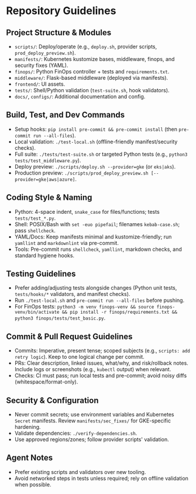 # Repository Guidelines

## Project Structure & Modules
- `scripts/`: Deploy/operate (e.g., `deploy.sh`, provider scripts, `prod_deploy_preview.sh`).
- `manifests/`: Kubernetes kustomize bases, middleware, finops, and security fixes (YAML).
- `finops/`: Python FinOps controller + tests and `requirements.txt`.
- `middleware/`: Flask-based middleware (deployed via manifests).
- `frontend/`: UI assets.
- `tests/`: Shell/Python validation (`test-suite.sh`, hook validators).
- `docs/`, `configs/`: Additional documentation and config.

## Build, Test, and Dev Commands
- Setup hooks: `pip install pre-commit && pre-commit install` (then `pre-commit run --all-files`).
- Local validation: `./test-local.sh` (offline-friendly manifest/security checks).
- Full suite: `./tests/test-suite.sh` or targeted Python tests (e.g., `python3 tests/test_middleware.py`).
- Deploy preview: `./scripts/deploy.sh --provider=gke` (or `eks|aks`).
- Production preview: `./scripts/prod_deploy_preview.sh [--provider=gke|aws|azure]`.

## Coding Style & Naming
- Python: 4-space indent, `snake_case` for files/functions; tests `tests/test_*.py`.
- Shell: POSIX/Bash with `set -euo pipefail`; filenames `kebab-case.sh`; pass `shellcheck`.
- YAML/Docs: Keep manifests minimal and kustomize-friendly; run `yamllint` and `markdownlint` via pre-commit.
- Tools: Pre-commit runs `shellcheck`, `yamllint`, markdown checks, and standard hygiene hooks.

## Testing Guidelines
- Prefer adding/adjusting tests alongside changes (Python unit tests, `tests/hooks/*` validators, and manifest checks).
- Run `./test-local.sh` and `pre-commit run --all-files` before pushing.
- For FinOps tests: `python3 -m venv finops-venv && source finops-venv/bin/activate && pip install -r finops/requirements.txt && python3 finops/tests/test_basic.py`.

## Commit & Pull Request Guidelines
- Commits: Imperative, present tense; scoped subjects (e.g., `scripts: add retry logic`). Keep to one logical change per commit.
- PRs: Clear description, linked issues, what/why, and risk/rollback notes. Include logs or screenshots (e.g., `kubectl` output) when relevant.
- Checks: CI must pass; run local tests and pre-commit; avoid noisy diffs (whitespace/format-only).

## Security & Configuration
- Never commit secrets; use environment variables and Kubernetes `Secret` manifests. Review `manifests/sec_fixes/` for GKE-specific hardening.
- Validate dependencies: `./verify-dependencies.sh`.
- Use approved regions/zones; follow provider scripts' validation.

## Agent Notes
- Prefer existing scripts and validators over new tooling.
- Avoid networked steps in tests unless required; rely on offline validation when possible.
